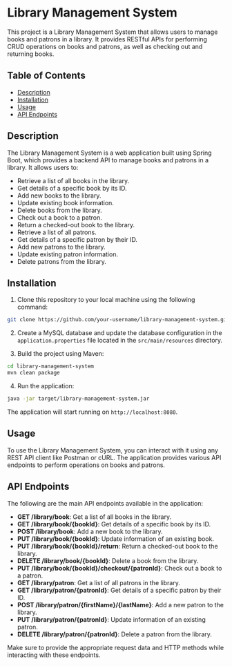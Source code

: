 # Library Management System

This project is a Library Management System that allows users to manage books and patrons in a library. It provides RESTful APIs for performing CRUD operations on books and patrons, as well as checking out and returning books.

## Table of Contents

- [Description](#description)
- [Installation](#installation)
- [Usage](#usage)
- [API Endpoints](#api-endpoints)

## Description

The Library Management System is a web application built using Spring Boot, which provides a backend API to manage books and patrons in a library. It allows users to:

- Retrieve a list of all books in the library.
- Get details of a specific book by its ID.
- Add new books to the library.
- Update existing book information.
- Delete books from the library.
- Check out a book to a patron.
- Return a checked-out book to the library.
- Retrieve a list of all patrons.
- Get details of a specific patron by their ID.
- Add new patrons to the library.
- Update existing patron information.
- Delete patrons from the library.

## Installation

1. Clone this repository to your local machine using the following command:

```bash
git clone https://github.com/your-username/library-management-system.git
```

2. Create a MySQL database and update the database configuration in the `application.properties` file located in the `src/main/resources` directory.

3. Build the project using Maven:

```bash
cd library-management-system
mvn clean package
```

4. Run the application:

```bash
java -jar target/library-management-system.jar
```

The application will start running on `http://localhost:8080`.

## Usage

To use the Library Management System, you can interact with it using any REST API client like Postman or cURL. The application provides various API endpoints to perform operations on books and patrons.

## API Endpoints

The following are the main API endpoints available in the application:

- **GET /library/book**: Get a list of all books in the library.
- **GET /library/book/{bookId}**: Get details of a specific book by its ID.
- **POST /library/book**: Add a new book to the library.
- **PUT /library/book/{bookId}**: Update information of an existing book.
- **PUT /library/book/{bookId}/return**: Return a checked-out book to the library.
- **DELETE /library/book/{bookId}**: Delete a book from the library.
- **PUT /library/book/{bookId}/checkout/{patronId}**: Check out a book to a patron.
- **GET /library/patron**: Get a list of all patrons in the library.
- **GET /library/patron/{patronId}**: Get details of a specific patron by their ID.
- **POST /library/patron/{firstName}/{lastName}**: Add a new patron to the library.
- **PUT /library/patron/{patronId}**: Update information of an existing patron.
- **DELETE /library/patron/{patronId}**: Delete a patron from the library.

Make sure to provide the appropriate request data and HTTP methods while interacting with these endpoints.
